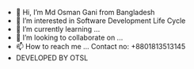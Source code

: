 - 👋 Hi, I’m Md Osman Gani from Bangladesh
- 👀 I’m interested in Software Development Life Cycle
- 🌱 I’m currently learning ...
- 💞️ I’m looking to collaborate on ...
- 📫 How to reach me ... Contact no: +8801813513145
- DEVELOPED BY OTSL

<!---
osmanotsl/osmanotsl is a ✨ special ✨ repository because its `README.md` (this file) appears on your GitHub profile.
You can click the Preview link to take a look at your changes.
--->
